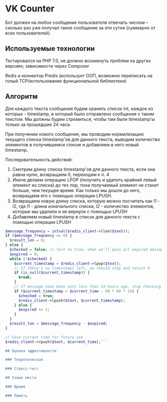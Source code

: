 # VK Counter
Бот должен на любое сообщение пользователя отвечать числом – сколько раз уже получал такое сообщение за эти сутки (суммарно от всех пользователей).

## Используемые технологии

Тестировался на PHP 7.0, не должно возникнуть проблем на других версиях;
зависимости через Composer

Redis и коннектор Predis (использует ООП, возможно переписать на голый TCP/использование функциональной библиотеки)

## Алгоритм

Для каждого текста сообщения будем хранить список int, каждое из которых
\- timestamp, в который было отправлено сообщение с таким текстом. Мы должны будем
*стремиться*, чтобы там были timestamp'ы только за прошедшие 24 часа.

При получении нового сообщения, мы проводим нормализацию
текущего списка timestamp'ов для данного текста, выводим количество элементов
в получившемся списке и добавляем в него новый timestamp.

Последовательность действий:
1) Смотрим длину списка timestamp'ов для данного текста, если она равна нулю,
возвращаем 0, переходим к п. 4
2) Иначе делаем операцию LPOP (получить и удалить крайний левый элемент из списка)
до тех пор, пока получаемый элемент не станет больше, чем текущее время. Как только
мы дошли до него, возвращаем его с помощью операции LPUSH.
3) Возвращаем новую длину списка, которую можно посчитать как l1 - l2,
где l1 - длина изначального списка, l2 - количество элементов, которые мы удалили
и не вернули с помощью LPUSH
4) Добавляем новый timestamp в список для данного текста с помощью операции LPUSH

```php
$message_frequency = intval($redis_client->llen($text));
if ($message_frequency == 0) {
  $result_len = 0;
} else {
  $checked = false; // Turn to true, when we'll pass all expired messages
  $expired = 0;
  while (!$checked) {
    $current_timestamp = $redis_client->lpop($text);
    // If there's no timestamps left, we should stop and return 0
    if (is_null($current_timestamp)) {
      break;
    }
    // If message have been sent less than 24 hours ago, stop checking
    if ($current_timestamp > $current_time - 60 * 60 * 24) {
      $checked = true;
      $redis_client->lpush($text, $current_timestamp);
    } else {
      $expired += 1;
    }
  }
  $result_len = $message_frequency - $expired;
}

// Save current time for future use
$redis_client->rpush($text, $current_time);```

## Оценка эффективности

### Теоретическая

### Стресс-тест

## Узкие места

### Время

### Память
